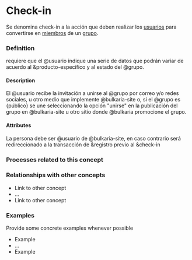 Check-in
======
Se denomina check-in a la acción que deben realizar los [usuarios](../actors/usuario.md) para convertirse en [miembros](../actors/miembro.md) de un [grupo](../actors/grupo.md).

### Definition
requiere que el @usuario indique una serie de datos que podrán variar de acuerdo al &producto-específico y al estado del @grupo.

#### Description
El @usuario recibe la invitación a unirse al @grupo por correo y/o redes sociales, u otro medio que implemente @bulkaria-site o, si el @grupo es {público} se une seleccionando la opción "unirse" en la publicación del grupo en @bulkaria-site u otro sitio donde @bulkaria promocione el grupo.

#### Attributes
La persona debe ser @usuario de @bulkaria-site, en caso contrario será redireccionado a la transacción de &registro  previo al &check-in

### Processes related to this concept

### Relationships with other concepts
* Link to other concept 
* ...
* Link to other concept

### Examples 

Provide some concrete examples whenever possible
* Example 
* ...
* Example

